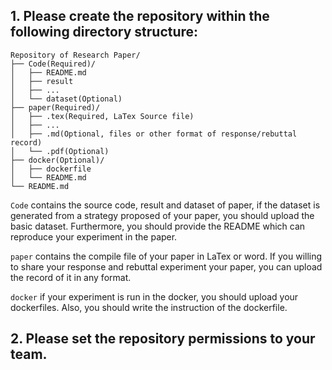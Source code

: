 ## 1. Please create the repository within the following directory structure:
```
Repository of Research Paper/
├── Code(Required)/
│   ├── README.md
│   ├── result
│   ├── ...
│   └── dataset(Optional)
├── paper(Required)/
│   ├── .tex(Required, LaTex Source file)
│   ├── ...
│   ├── .md(Optional, files or other format of response/rebuttal record)
│   └── .pdf(Optional)
├── docker(Optional)/
│   ├── dockerfile
│   └── README.md
└── README.md
```
`Code` contains the source code, result and dataset of paper, if the dataset is generated from a strategy proposed of your paper, you should upload the basic dataset. Furthermore, you should provide the README which can reproduce your experiment in the paper.

`paper` contains the compile file of your paper in LaTex or word. If you willing to share your response and rebuttal experiment your paper, you can upload the record of it in any format.

`docker` if your experiment is run in the docker, you should upload your dockerfiles. Also, you should write the instruction of the dockerfile.

## 2. Please set the repository permissions to your team.
